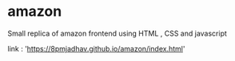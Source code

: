 # amazon
Small replica of amazon frontend using HTML , CSS and javascript

link : 'https://8pmjadhav.github.io/amazon/index.html'

